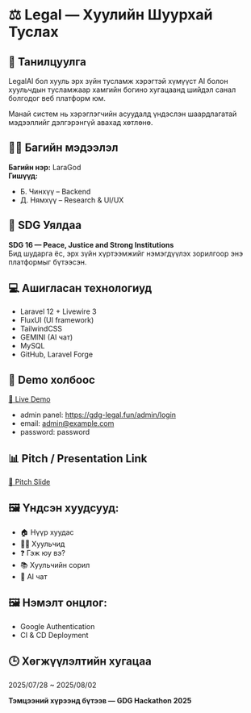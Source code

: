 # ⚖️ Legal — Хуулийн Шуурхай Туслах

## 🧠 Танилцуулга
LegalAI бол хууль эрх зүйн тусламж хэрэгтэй хүмүүст AI болон хуульчдын тусламжаар хамгийн богино хугацаанд шийдэл санал болгодог веб платформ юм.

Манай систем нь хэрэглэгчийн асуудалд үндэслэн шаардлагатай мэдээллийг дэлгэрэнгүй авахад хөтлөнө. 

## 🧑‍💻 Багийн мэдээлэл
**Багийн нэр:** LaraGod  
**Гишүүд:**
- Б. Чинхүү – Backend 
- Д. Нямхүү – Research & UI/UX

## 🎯 SDG Уялдаа
**SDG 16 — Peace, Justice and Strong Institutions**  
Бид шударга ёс, эрх зүйн хүртээмжийг нэмэгдүүлэх зорилгоор энэ платформыг бүтээсэн.

## 💻 Ашигласан технологиуд
- Laravel 12 + Livewire 3
- FluxUI (UI framework)
- TailwindCSS
- GEMINI (AI чат)
- MySQL
- GitHub, Laravel Forge

## 🧪 Demo холбоос
[🔗 Live Demo](https://gdg-legal.fun)

 - admin panel: https://gdg-legal.fun/admin/login
 - email: admin@example.com
 - password: password

## 📊 Pitch / Presentation Link
[🔗 Pitch Slide](https://www.canva.com/design/DAGu0VuKbww/9rNUDyGRgSDOhXsc66yMKQ/edit?utm_content=DAGu0VuKbww&utm_campaign=designshare&utm_medium=link2&utm_source=sharebutton)

## 🖼️ Үндсэн хуудсууд:
- 🏠 Нүүр хуудас
- 👨‍⚖️ Хуульчид
- ❓ Гэж юу вэ?
- 📚 Хуульчийн сорил
- 🤖 AI чат

## 🖼️ Нэмэлт онцлог:
- Google Authentication
- CI & CD Deployment

## 🕒 Хөгжүүлэлтийн хугацаа
2025/07/28 ~ 2025/08/02

**Тэмцээний хүрээнд бүтээв — GDG Hackathon 2025**
